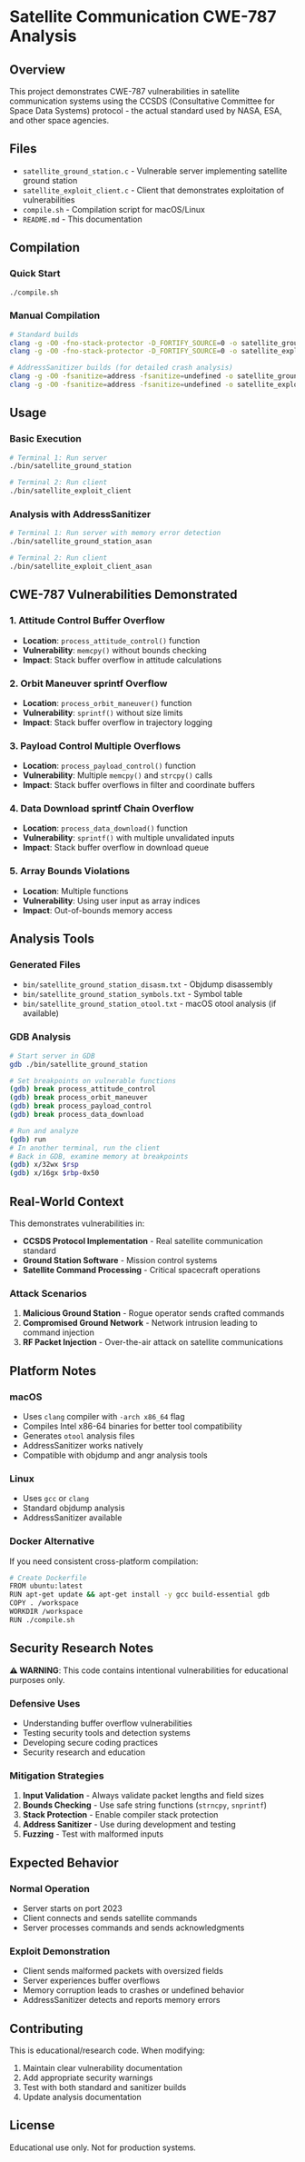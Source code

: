 # Satellite Communication CWE-787 Analysis

## Overview

This project demonstrates CWE-787 vulnerabilities in satellite communication systems using the CCSDS (Consultative Committee for Space Data Systems) protocol - the actual standard used by NASA, ESA, and other space agencies.

## Files

- `satellite_ground_station.c` - Vulnerable server implementing satellite ground station
- `satellite_exploit_client.c` - Client that demonstrates exploitation of vulnerabilities
- `compile.sh` - Compilation script for macOS/Linux
- `README.md` - This documentation

## Compilation

### Quick Start
```bash
./compile.sh
```

### Manual Compilation
```bash
# Standard builds
clang -g -O0 -fno-stack-protector -D_FORTIFY_SOURCE=0 -o satellite_ground_station satellite_ground_station.c
clang -g -O0 -fno-stack-protector -D_FORTIFY_SOURCE=0 -o satellite_exploit_client satellite_exploit_client.c

# AddressSanitizer builds (for detailed crash analysis)
clang -g -O0 -fsanitize=address -fsanitize=undefined -o satellite_ground_station_asan satellite_ground_station.c
clang -g -O0 -fsanitize=address -fsanitize=undefined -o satellite_exploit_client_asan satellite_exploit_client.c
```

## Usage

### Basic Execution
```bash
# Terminal 1: Run server
./bin/satellite_ground_station

# Terminal 2: Run client
./bin/satellite_exploit_client
```

### Analysis with AddressSanitizer
```bash
# Terminal 1: Run server with memory error detection
./bin/satellite_ground_station_asan

# Terminal 2: Run client
./bin/satellite_exploit_client_asan
```

## CWE-787 Vulnerabilities Demonstrated

### 1. Attitude Control Buffer Overflow
- **Location**: `process_attitude_control()` function
- **Vulnerability**: `memcpy()` without bounds checking
- **Impact**: Stack buffer overflow in attitude calculations

### 2. Orbit Maneuver sprintf Overflow
- **Location**: `process_orbit_maneuver()` function
- **Vulnerability**: `sprintf()` without size limits
- **Impact**: Stack buffer overflow in trajectory logging

### 3. Payload Control Multiple Overflows
- **Location**: `process_payload_control()` function
- **Vulnerability**: Multiple `memcpy()` and `strcpy()` calls
- **Impact**: Stack buffer overflows in filter and coordinate buffers

### 4. Data Download sprintf Chain Overflow
- **Location**: `process_data_download()` function
- **Vulnerability**: `sprintf()` with multiple unvalidated inputs
- **Impact**: Stack buffer overflow in download queue

### 5. Array Bounds Violations
- **Location**: Multiple functions
- **Vulnerability**: Using user input as array indices
- **Impact**: Out-of-bounds memory access

## Analysis Tools

### Generated Files
- `bin/satellite_ground_station_disasm.txt` - Objdump disassembly
- `bin/satellite_ground_station_symbols.txt` - Symbol table
- `bin/satellite_ground_station_otool.txt` - macOS otool analysis (if available)

### GDB Analysis
```bash
# Start server in GDB
gdb ./bin/satellite_ground_station

# Set breakpoints on vulnerable functions
(gdb) break process_attitude_control
(gdb) break process_orbit_maneuver
(gdb) break process_payload_control
(gdb) break process_data_download

# Run and analyze
(gdb) run
# In another terminal, run the client
# Back in GDB, examine memory at breakpoints
(gdb) x/32wx $rsp
(gdb) x/16gx $rbp-0x50
```

## Real-World Context

This demonstrates vulnerabilities in:
- **CCSDS Protocol Implementation** - Real satellite communication standard
- **Ground Station Software** - Mission control systems
- **Satellite Command Processing** - Critical spacecraft operations

### Attack Scenarios
1. **Malicious Ground Station** - Rogue operator sends crafted commands
2. **Compromised Ground Network** - Network intrusion leading to command injection
3. **RF Packet Injection** - Over-the-air attack on satellite communications

## Platform Notes

### macOS
- Uses `clang` compiler with `-arch x86_64` flag
- Compiles Intel x86-64 binaries for better tool compatibility
- Generates `otool` analysis files
- AddressSanitizer works natively
- Compatible with objdump and angr analysis tools

### Linux
- Uses `gcc` or `clang`
- Standard objdump analysis
- AddressSanitizer available

### Docker Alternative
If you need consistent cross-platform compilation:
```bash
# Create Dockerfile
FROM ubuntu:latest
RUN apt-get update && apt-get install -y gcc build-essential gdb
COPY . /workspace
WORKDIR /workspace
RUN ./compile.sh
```

## Security Research Notes

**⚠️ WARNING**: This code contains intentional vulnerabilities for educational purposes only.

### Defensive Uses
- Understanding buffer overflow vulnerabilities
- Testing security tools and detection systems
- Developing secure coding practices
- Security research and education

### Mitigation Strategies
1. **Input Validation** - Always validate packet lengths and field sizes
2. **Bounds Checking** - Use safe string functions (`strncpy`, `snprintf`)
3. **Stack Protection** - Enable compiler stack protection
4. **Address Sanitizer** - Use during development and testing
5. **Fuzzing** - Test with malformed inputs

## Expected Behavior

### Normal Operation
- Server starts on port 2023
- Client connects and sends satellite commands
- Server processes commands and sends acknowledgments

### Exploit Demonstration
- Client sends malformed packets with oversized fields
- Server experiences buffer overflows
- Memory corruption leads to crashes or undefined behavior
- AddressSanitizer detects and reports memory errors

## Contributing

This is educational/research code. When modifying:
1. Maintain clear vulnerability documentation
2. Add appropriate security warnings
3. Test with both standard and sanitizer builds
4. Update analysis documentation

## License

Educational use only. Not for production systems.